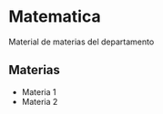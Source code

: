 # Matematica
Material de materias del departamento <inserte depto aqui>

## Materias
 - Materia 1
 - Materia 2
